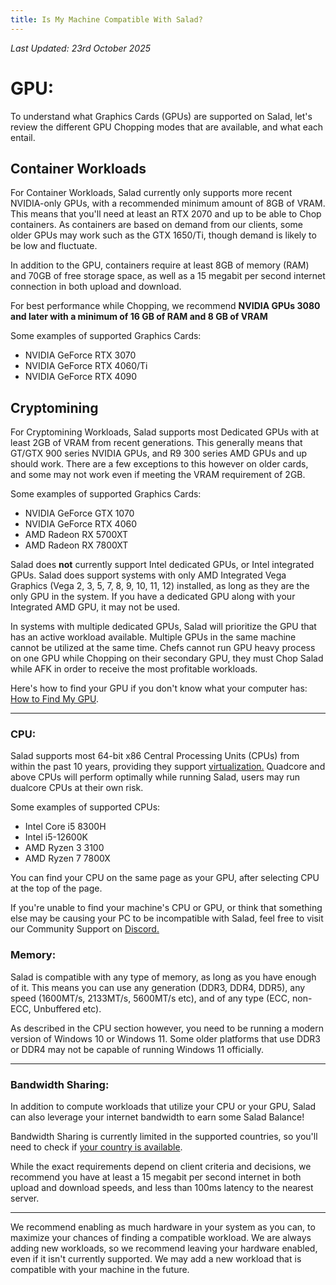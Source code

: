 ```yaml
---
title: Is My Machine Compatible With Salad?
---
```


_Last Updated: 23rd October 2025_

# **GPU:**

To understand what Graphics Cards (GPUs) are supported on Salad, let's review the different GPU Chopping modes that are
available, and what each entail.

## **Container Workloads**

For Container Workloads, Salad currently only supports more recent NVIDIA-only GPUs, with a recommended minimum amount
of 8GB of VRAM. This means that you'll need at least an RTX 2070 and up to be able to Chop containers. As containers are
based on demand from our clients, some older GPUs may work such as the GTX 1650/Ti, though demand is likely to be low
and fluctuate.

In addition to the GPU, containers require at least 8GB of memory (RAM) and 70GB of free storage space, as well as a 15
megabit per second internet connection in both upload and download.

For best performance while Chopping, we recommend **NVIDIA GPUs 3080 and later with a minimum of 16 GB of RAM and 8 GB
of VRAM**

Some examples of supported Graphics Cards:

- NVIDIA GeForce RTX 3070
- NVIDIA GeForce RTX 4060/Ti
- NVIDIA GeForce RTX 4090

## **Cryptomining**

For Cryptomining Workloads, Salad supports most Dedicated GPUs with at least 2GB of VRAM from recent generations. This
generally means that GT/GTX 900 series NVIDIA GPUs, and R9 300 series AMD GPUs and up should work. There are a few
exceptions to this however on older cards, and some may not work even if meeting the VRAM requirement of 2GB.

Some examples of supported Graphics Cards:

- NVIDIA GeForce GTX 1070
- NVIDIA GeForce RTX 4060
- AMD Radeon RX 5700XT
- AMD Radeon RX 7800XT

Salad does **not** currently support Intel dedicated GPUs, or Intel integrated GPUs. Salad does support systems with
only AMD Integrated Vega Graphics (Vega 2, 3, 5, 7, 8, 9, 10, 11, 12) installed, as long as they are the only GPU in the
system. If you have a dedicated GPU along with your Integrated AMD GPU, it may not be used.

In systems with multiple dedicated GPUs, Salad will prioritize the GPU that has an active workload available. Multiple
GPUs in the same machine cannot be utilized at the same time. Chefs cannot run GPU heavy process on one GPU while
Chopping on their secondary GPU, they must Chop Salad while AFK in order to receive the most profitable workloads.

Here's how to find your GPU if you don't know what your computer has:
[How to Find My GPU](/docs/guides/your-pc/how-to-find-your-gpu-or-cpu).

---

### **CPU:**

Salad supports most 64-bit x86 Central Processing Units (CPUs) from within the past 10 years, providing they support
[virtualization.](/docs/guides/your-pc/how-to-enable-virtualization-support-on-your-machine) Quadcore and above CPUs
will perform optimally while running Salad, users may run dualcore CPUs at their own risk.

Some examples of supported CPUs:

- Intel Core i5 8300H
- Intel i5-12600K
- AMD Ryzen 3 3100
- AMD Ryzen 7 7800X

You can find your CPU on the same page as your GPU, after selecting CPU at the top of the page.

If you're unable to find your machine's CPU or GPU, or think that something else may be causing your PC to be
incompatible with Salad, feel free to visit our Community Support on [Discord.](http://discord.gg/salad)

### Memory:

Salad is compatible with any type of memory, as long as you have enough of it. This means you can use any generation
(DDR3, DDR4, DDR5), any speed (1600MT/s, 2133MT/s, 5600MT/s etc), and of any type (ECC, non-ECC, Unbuffered etc).

As described in the CPU section however, you need to be running a modern version of Windows 10 or Windows 11. Some older
platforms that use DDR3 or DDR4 may not be capable of running Windows 11 officially.

---

### **Bandwidth Sharing:**

In addition to compute workloads that utilize your CPU or your GPU, Salad can also leverage your internet bandwidth to
earn some Salad Balance!

Bandwidth Sharing is currently limited in the supported countries, so you'll need to check if
[your country is available](/docs/troubleshooting/bandwidth-sharing-jobs/bandwidth-sharing-quick-troubleshooting-guide).

While the exact requirements depend on client criteria and decisions, we recommend you have at least a 15 megabit per
second internet in both upload and download speeds, and less than 100ms latency to the nearest server.

---

We recommend enabling as much hardware in your system as you can, to maximize your chances of finding a compatible
workload. We are always adding new workloads, so we recommend leaving your hardware enabled, even if it isn't currently
supported. We may add a new workload that is compatible with your machine in the future.
